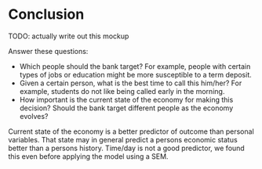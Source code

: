 # Conclusion
TODO: actually write out this mockup

Answer these questions:

  - Which people should the bank target? For example, people with certain types
    of jobs or education might be more susceptible to a term deposit.
  - Given a certain person, what is the best time to call this him/her? For
    example, students do not like being called early in the morning.
  - How important is the current state of the economy for making this decision?
    Should the bank target different people as the economy evolves?

Current state of the economy is a better predictor of outcome than personal variables.
That state may in general predict a persons economic status better than a persons history.
Time/day is not a good predictor, we found this even before applying the model using a SEM.
